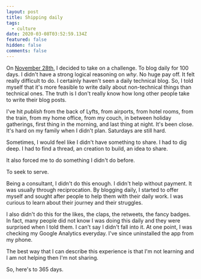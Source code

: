 ```yaml
---
layout: post
title: Shipping daily
tags:
  - culture
date: 2020-03-08T03:52:59.134Z
featured: false
hidden: false
comments: false
---
```

On [November 28th](https://gaunacode.com/a-parallel-idea), I decided to take on a challenge. To blog daily for 100 days. I didn't have a strong logical reasoning on *why*. No huge pay off. It felt really difficult to do. I certainly haven't seen a daily technical blog. So, I told myself that it's more feasible to write daily about non-technical things than technical ones. The truth is I don't really know how long other people take to write their blog posts.

<!--more-->

I've hit *publish* from the back of Lyfts, from airports, from hotel rooms, from the train, from my home office, from my couch, in between holiday gatherings, first thing in the morning, and last thing at night. It's been close. It's hard on my family when I didn't plan. Saturdays are still hard. 

Sometimes, I would feel like I didn't have something to share. I had to dig deep. I had to find a thread, an creation to build, an idea to share. 

It also forced me to do something I didn't do before.

To seek to serve.

Being a consultant, I didn't do this enough. I didn't help without payment. It was usually through reciprocation. By blogging daily, I started to offer myself and sought after people to help them with their daily work. I was curious to learn about their journey and their struggles.

I also didn't do this for the likes, the claps, the retweets, the fancy badges. In fact, many people did not know I was doing this daily and they were surprised when I told them. I can't say I didn't fall into it. At one point, I was checking my Google Analytics everyday. I've since uninstalled the app from my phone.

The best way that I can describe this experience is that I'm not learning and I am not helping then I'm not sharing. 

So, here's to 365 days.